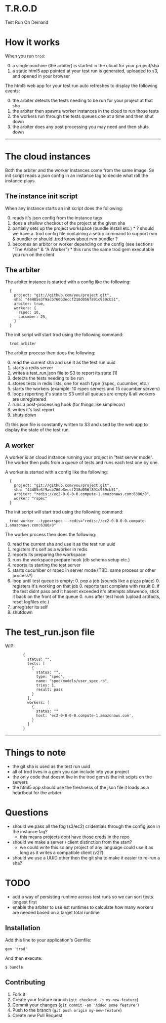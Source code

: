 # T.R.O.D

Test Run On Demand


# How it works

When you run `trod`:

  0. a single machine (the arbiter) is started in the cloud for your project/sha
  0. a static html5 app pointed at your test run is generated, uploaded to s3, and opened in your browser

The html5 web app for your test run auto refreshes to display the following events:

  0. the arbiter detects the tests needing to be run for your project at that sha
  0. the arbiter then spawns worker instances in the cloud to run those tests
  0. the workers run through the tests queues one at a time and then shut down
  0. the arbiter does any post processing you may need and then shuts down

---

# The cloud instances

  Both the arbiter and the worker instances come from the same image. Sn init script reads a json config in an instance tag to decide what roll the instance plays.

## The instance init script

  When any instance starts an init script does the following:

  0. reads it's json config from the instance tags
  0. does a shallow checkout of the project at the given sha
  0. partially sets up the project workspace (bundle install etc.)
    * ? should we have a .trod config file containing a setup command to support rvm & bundler or should .trod know about rvm bundler ?
  0. becomes an arbitor or worker depending on the config (see sections "The Arbiter" & "A Worker")
    * this runs the same trod gem executable you run on the client

## The arbiter

  The arbiter instance is started with a config like the following:

      {
        project: "git://github.com/you/project.git",
        sha: "44485e3f9acb760b3eccf218d056f891c959cb51",
        arbiter: true,
        workers: {
          rspec: 10,
          cucumber: 25,
        }
      }

  The init script will start trod using the following command:

      trod arbiter

  The arbiter process then does the following:

  0. read the current sha and use it as the test run uuid
  0. starts a redis server
  0. writes a test_run.json file to S3 to report its state (1)
  0. detects the tests needing to be run
  0. stores tests in redis lists, one for each type (rspec, cucumber, etc.)
  0. starts the workers (example: 10 rspec servers and 15 cucumber servers)
  0. loops reporting it's state to S3 until all queues are empty & all workers are unregistered
  0. runs a post-processing hook (for things like simplecov)
  0. writes it's last report
  0. shuts down

  (1) this json file is constantly written to S3 and used by the web app to display the state of the test run

## A worker

  A worker is an cloud instance running your project in "test server mode". The worker then pulls from a queue
  of tests and runs each test one by one.

  A worker is started with a config like the following:

      {
        project: "git://github.com/you/project.git",
        sha: "44485e3f9acb760b3eccf218d056f891c959cb51",
        arbiter: "redis://ec2-0-0-0-0.compute-1.amazonaws.com:6380/0",
        worker: "rspec"
      }

  The init script will start trod using the following command:

      trod worker --type=rspec --redis="redis://ec2-0-0-0-0.compute-1.amazonaws.com:6380/0"

  The worker process then does the following:

  0. read the current sha and use it as the test run uuid
  0. registers it's self as a worker in redis
  0. reports its preparing the workspace
  0. runs the workspace prepare hook (db schema setup etc.)
  0. reports its starting the test server
  0. starts cucumber or rspec in server mode (TBD: same process or other process?)
  0. loop until test queue is empty:
    0. pop a job (sounds like a pizza place)
    0. registers it's working on that job
    0. reports test complete with result
    0. if the test didnt pass and it hasent exceeded it's attempts allawence, stick it back on the front of the queue
    0. runs after test hook (upload artifacts, reset logfiles etc.)
  0. unregister its self
  0. shutdown


# The test_run.json file

WIP:

            {
              status: "",
              tests: [
                {
                  status: "",
                  type: "spec",
                  name: "spec/models/user_spec.rb",
                  tries: 1,
                  result: pass
                }
              ],
              workers: [
                {
                  status: ""
                  host: 'ec2-0-0-0-0.compute-1.amazonaws.com',
                }
              ]
            }


---

# Things to note

  * the git sha is used as the test run uuid
  * all of trod lives in a gem you can include into your project
  * the only code that doesnt live in the trod gem is the init scipts on the servers
  * the html5 app should use the freshness of the json file it loads as a heartbeat for the arbiter

# Questions

  * should we pass all the fog (s3/ec2) cridentials through the config json in the instance tag?
    * this means projects dont have those creds in the repo
  * should we make a server / client distinction from the start?
    * we could write this so any project of any language could use it as long as it writes a compatible client (v2?)
  * should we use a UUID other then the git sha to make it easier to re-run a sha?

# TODO

  * add a way of persisting runtime across test runs so we can sort tests longest first
  * enable the arbiter to use est runtimes to calculate how many workers are needed based on a target total runtime


## Installation

Add this line to your application's Gemfile:

    gem 'trod'

And then execute:

    $ bundle


## Contributing

1. Fork it
2. Create your feature branch (`git checkout -b my-new-feature`)
3. Commit your changes (`git commit -am 'Added some feature'`)
4. Push to the branch (`git push origin my-new-feature`)
5. Create new Pull Request
